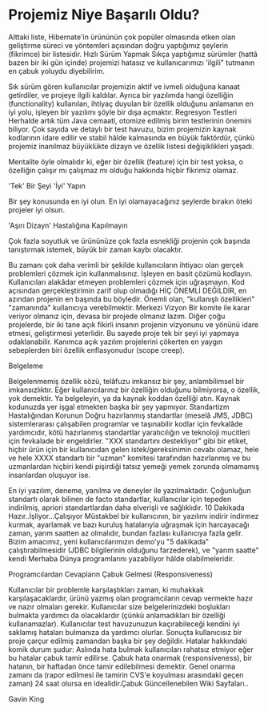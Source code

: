 # Projemiz Niye Başarılı Oldu?

Alttaki liste, Hibernate'in ürününün çok popüler olmasında etken olan
geliştirme süreci ve yöntemleri açısından doğru yaptığımız şeylerin
(fikrimce) bir listesidir.  Hızlı Sürüm Yapmak Sıkça yaptığımız
sürümler (hattâ bazen bir iki gün içinde) projemizi hatasız ve
kullanıcarımızı 'ilgili" tutmanın en çabuk yoluydu diyebilirim.

Sık sürüm gören kullanıcılar projemizin aktif ve ivmeli olduğuna
kanaat getirdiler, ve projeye ilgili kaldılar. Ayrıca bir yazılımda
hangi özelliğin (functionality) kullanılan, ihtiyaç duyulan bir
özellik olduğunu anlamanın en iyi yolu, işleyen bir yazılımı şöyle bir
dışa açmaktır.  Regresyon Testleri Herhalde artık tüm Java cemaati,
otomize edilmiş birim testlerinin önemini biliyor. Çok sayıda ve
detaylı bir test havuzu, bizim projemizin kaynak kodlarının idare
edilir ve stabil hâlde kalmasında en büyük faktördür, çünkü projemiz
inanılmaz büyüklükte dizayn ve özellik listesi değişiklikleri
yaşadı.

Mentalite öyle olmalıdır ki, eğer bir özellik (feature) için bir test
yoksa, o özelliğin çalışır mı çalışmaz mı olduğu hakkında hiçbir
fikrimiz olamaz.

'Tek' Bir Şeyi 'İyi' Yapın

Bir şey konusunda en iyi olun. En iyi olamayacağınız şeylerde bırakın
öteki projeler iyi olsun.

'Aşırı Dizayn' Hastalığına Kapılmayın

Çok fazla soyutluk ve ürününüze çok fazla esnekliği projenin çok
başında tanıştırmak istemek, büyük bir zaman kaybı olacaktır.

Bu zamanı çok daha verimli bir şekilde kullanıcıların ihtiyacı olan
gerçek problemleri çözmek için kullanmalısınız. İşleyen en basit
çözümü kodlayın. Kullanıcıları alakâdar etmeyen problemleri çözmek
için uğraşmayın. Kod açısından gerçekleştirimin zarif olup olmadığı
HİÇ ÖNEMLİ DEĞİLDİR, en azından projenin en başında bu
böyledir. Önemli olan, "kullanışlı özellikleri" "zamanında"
kullanıcıya verebilmektir.  Merkezi Vizyon Bir komite ile karar
veriyor olmanız için, devasa bir projede olmanız lazım. Diğer çoğu
projelerde, bir iki tane açık fikirli insanın projenin vizyonunu ve
yönünü idare etmesi, geliştirmesi yeterlidir. Bu sayede proje tek bir
şeyi iyi yapmaya odaklanabilir. Kanımca açık yazılım projelerini
çökerten en yaygın sebeplerden biri özellik enflasyonudur (scope
creep).

Belgeleme

Belgelenmemiş özellik sözü, telâfuzu imkansız bir şey, anlambilimsel
bir imkansızlıktır. Eğer kullanıcılarınız bir özelliğin olduğunu
bilmiyorsa, o özellik, yok demektir. Ya belgeleyin, ya da kaynak
koddan özelliği atın. Kaynak kodunuzda yer işgal etmekten başka bir
şey yapmıyor.  Standartizm Hastalığından Korunun Doğru hazırlanmış
standartlar (meselâ JMS, JDBC) sistemlerarası çalışabilen programlar
ve taşınabilir kodlar için fevkalâde yardımcıdır, kötü hazırlanmış
standartlar yaratıcılığın ve teknoloji mucitleri için fevkalade bir
engeldirler. "XXX standartını destekliyor" gibi bir etiket, hiçbir
ürün için bir kullanıcıdan gelen istek/gereksinimin cevabı olamaz,
hele ve hele XXXX standartı bir "uzman" komitesi tarafından
hazırlanmış ve bu uzmanlardan hiçbiri kendi pişirdiği tatsız yemeği
yemek zorunda olmamamış insanlardan oluşuyor ise.

En iyi yazılım, deneme, yanılma ve deneyler ile
yazılmaktadır. Çoğunluğun standartı olarak bilinen de facto
standartlar, kullanıcılar için tepeden indirilmiş, apriori
standartlardan daha elverişli ve sağlıklıdır.  10 Dakikada
Hazır..İşliyor...Çalışıyor Müstakbel bir kullanıcının, bir yazılımı
indirir indirmez kurmak, ayarlamak ve bazı kuruluş hatalarıyla
uğraşmak için harcayacağı zaman, yarım saatten az olmalıdır, bundan
fazlası kullanıcıya fazla gelir. Bizim amacımız, yeni
kullanıcılarımızın demo'yu "5 dakikada" çalıştırabilmesidir (JDBC
bilgilerinin olduğunu farzederek), ve "yarım saatte" kendi Merhaba
Dünya programlarını yazabiliyor hâlde olabilmeleridir.

Programcılardan Cevapların Çabuk Gelmesi (Responsiveness)

Kullanıcılar bir problemle karşılaştıkları zaman, ki muhakkak
karşılaşacaklardır, ürünü yazmış olan programcıların cevap vermekte
hazır ve nazır olmaları gerekir. Kullanıcılar size belgelerinizdeki
boşlukları bulmakta yardımcı da olacaklardır (çünkü anlamadıkları bir
özelliği kullanamazlar). Kullanıcılar test havuzunuzun kaçırabileceği
kendini iyi saklamış hataları bulmanıza da yardımcı olurlar. Sonuçta
kullanıcısız bir proje çarçur edilmiş zamandan başka bir şey değildir.
Hatalar hakkındaki komik durum şudur: Aslında hata bulmak
kullanıcıları rahatsız etmiyor eğer bu hatalar çabuk tamir
edilirse. Çabuk hata onarmak (responsiveness), bir hatanın, bir
haftadan önce tamir edilebilmesi demektir. Genel onarma zamanı da
(rapor edilmesi ile tamirin CVS'e koyulması arasındaki geçen zaman) 24
saat olursa en idealidir.Çabuk Güncellenebilen Wiki Sayfaları..

Gavin King





